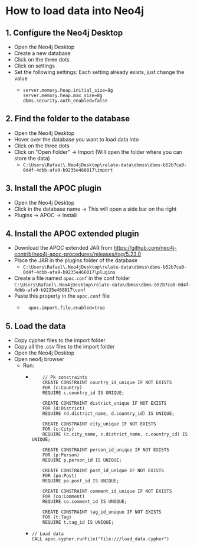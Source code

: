 # How to load data into Neo4j

## 1. Configure the Neo4j Desktop
- Open the Neo4j Desktop
- Create a new database
- Click on the three dots
- Click on settings
- Set the following settings: Each setting already exists, just change the value
  - ```properties
    server.memory.heap.initial_size=8g
    server.memory.heap.max_size=8g
    dbms.security.auth_enabled=false
    ```

## 2. Find the folder to the database
- Open the Neo4j Desktop
- Hover over the database you want to load data into
- Click on the three dots
- Click on "Open Folder" -> Import (Will open the folder where you can store the data)
  - `C:\Users\Rafael\.Neo4jDesktop\relate-data\dbmss\dbms-b52b7ca0-0d4f-4dbb-afa9-b9235e466017\import`


## 3. Install the APOC plugin
- Open the Neo4j Desktop
- Click in the database name -> This will open a side bar on the right
- Plugins -> APOC -> Install


## 4. Install the APOC extended plugin
- Download the APOC extended JAR from https://github.com/neo4j-contrib/neo4j-apoc-procedures/releases/tag/5.23.0
- Place the JAR in the plugins folder of the database 
  - `C:\Users\Rafael\.Neo4jDesktop\relate-data\dbmss\dbms-b52b7ca0-0d4f-4dbb-afa9-b9235e466017\plugins`
-  Create a file named `apoc.conf` in the conf folder `C:\Users\Rafael\.Neo4jDesktop\relate-data\dbmss\dbms-b52b7ca0-0d4f-4dbb-afa9-b9235e466017\conf`
- Paste this property in the `apoc.conf` file
  - ```properties
      apoc.import.file.enabled=true
      ```
  
## 5. Load the data
- Copy cypher files to the import folder
- Copy all the .csv files to the import folder
- Open the Neo4j Desktop
- Open neo4j browser
  - Run:
    - ```cypher
          // Pk constraints
          CREATE CONSTRAINT country_id_unique IF NOT EXISTS
          FOR (c:Country)
          REQUIRE c.country_id IS UNIQUE;
  
          CREATE CONSTRAINT district_unique IF NOT EXISTS
          FOR (d:District)
          REQUIRE (d.district_name, d.country_id) IS UNIQUE;
  
          CREATE CONSTRAINT city_unique IF NOT EXISTS
          FOR (c:City)
          REQUIRE (c.city_name, c.district_name, c.country_id) IS UNIQUE;
  
          CREATE CONSTRAINT person_id_unique IF NOT EXISTS
          FOR (p:Person)
          REQUIRE p.person_id IS UNIQUE;
      
          CREATE CONSTRAINT post_id_unique IF NOT EXISTS
          FOR (po:Post)
          REQUIRE po.post_id IS UNIQUE;
      
          CREATE CONSTRAINT comment_id_unique IF NOT EXISTS
          FOR (co:Comment)
          REQUIRE co.comment_id IS UNIQUE;
      
          CREATE CONSTRAINT tag_id_unique IF NOT EXISTS
          FOR (t:Tag)
          REQUIRE t.tag_id IS UNIQUE;
        ```

    - ```cypher
      // Load data
      CALL apoc.cypher.runFile("file:///load_data.cypher")
      ```
